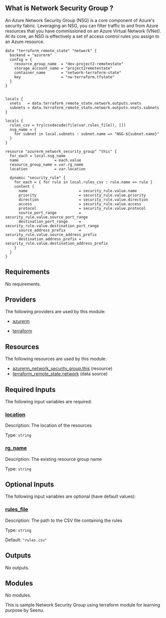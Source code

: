 <!-- BEGIN_TF_DOCS -->
## What is Network Security Group ?

An Azure Network Security Group (NSG) is a core component of Azure's security fabric. Leveraging an NSG, you can filter traffic to and from Azure resources that you have commissioned on an Azure Virtual Network (VNet). At its core, an NSG is effectively a set of access control rules you assign to an Azure resource.

```hcl
data "terraform_remote_state" "network" {
  backend = "azurerm"
  config = {
    resource_group_name  = "dev-project2-remotestate"
    storage_account_name = "project2remotestate"
    container_name       = "network-terraform-state"
    key                  = "nw-terraform.tfstate"
  }
}


locals {
  vnets   = data.terraform_remote_state.network.outputs.vnets
  subnets = data.terraform_remote_state.network.outputs.vnets.subnets
}

locals {
  rules_csv = try(csvdecode(file(var.rules_file)), [])
  nsg_name = {
    for subnet in local.subnets : subnet.name => "NSG-${subnet.name}"
  }
}

resource "azurerm_network_security_group" "this" {
  for_each = local.nsg_name
  name                = each.value
  resource_group_name = var.rg_name
  location            = var.location

  dynamic "security_rule" {
    for_each = { for rule in local.rules_csv : rule.name => rule }
    content {
      name                       = security_rule.value.name
      priority                   = security_rule.value.priority
      direction                  = security_rule.value.direction
      access                     = security_rule.value.access
      protocol                   = security_rule.value.protocol
      source_port_range          = security_rule.value.source_port_range
      destination_port_range     = security_rule.value.destination_port_range
      source_address_prefix      = security_rule.value.source_address_prefix
      destination_address_prefix = security_rule.value.destination_address_prefix
    }
  }
}
```

<!-- markdownlint-disable MD033 -->
## Requirements

No requirements.

## Providers

The following providers are used by this module:

- <a name="provider_azurerm"></a> [azurerm](#provider\_azurerm)

- <a name="provider_terraform"></a> [terraform](#provider\_terraform)

## Resources

The following resources are used by this module:

- [azurerm_network_security_group.this](https://registry.terraform.io/providers/hashicorp/azurerm/latest/docs/resources/network_security_group) (resource)
- [terraform_remote_state.network](https://registry.terraform.io/providers/hashicorp/terraform/latest/docs/data-sources/remote_state) (data source)

<!-- markdownlint-disable MD013 -->
## Required Inputs

The following input variables are required:

### <a name="input_location"></a> [location](#input\_location)

Description: The location of the resources

Type: `string`

### <a name="input_rg_name"></a> [rg\_name](#input\_rg\_name)

Description: The existing resource group name

Type: `string`

## Optional Inputs

The following input variables are optional (have default values):

### <a name="input_rules_file"></a> [rules\_file](#input\_rules\_file)

Description: The path to the CSV file containing the rules

Type: `string`

Default: `"rules.csv"`

## Outputs

No outputs.

## Modules

No modules.

This is sample Network Security Group using terraform module for learning purpose by Seenu.
<!-- END_TF_DOCS -->